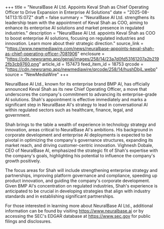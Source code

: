 +++
title = "NeuralBase AI Ltd. Appoints Keval Shah as Chief Operating Officer to Drive Expansion in Enterprise AI Solutions"
date = "2025-08-14T13:15:07Z"
draft = false
summary = "NeuralBase AI Ltd. strengthens its leadership team with the appointment of Keval Shah as COO, aiming to enhance its enterprise AI solutions and market presence in regulated industries."
description = "NeuralBase AI Ltd. appoints Keval Shah as COO to boost enterprise AI solutions, focusing on regulated industries and innovation. Learn more about their strategic direction."
source_link = "https://www.newmediawire.com/news/neuralbase-appoints-keval-shah-as-chief-operating-officer-7081906"
enclosure = "https://cdn.newsramp.app/genai/images/258/14/23a7d0fd53161207a2b2192fb3cb9760.png"
article_id = 157473
feed_item_id = 18753
qrcode = "https://cdn.newsramp.app/newmediawire/qrcode/258/14/hushDbjL.webp"
source = "NewMediaWire"
+++

<p>NeuralBase AI Ltd., known for its enterprise brand BMP AI, has officially announced Keval Shah as its new Chief Operating Officer, a move that underscores the company's commitment to advancing its enterprise-grade AI solutions. Shah's appointment is effective immediately and marks a significant step in NeuralBase AI's strategy to lead in conversational AI within regulated sectors such as healthcare, finance, legal, and government.</p><p>Shah brings to the table a wealth of experience in technology strategy and innovation, areas critical to NeuralBase AI's ambitions. His background in corporate development and enterprise AI deployments is expected to be pivotal in optimizing the company's governance structures, expanding its market reach, and driving customer-centric innovation. Vighnesh Dobale, CEO of NeuralBase AI, emphasized the strategic fit of Shah's expertise with the company's goals, highlighting his potential to influence the company's growth positively.</p><p>The focus areas for Shah will include strengthening enterprise strategy and partnerships, improving platform governance and compliance, speeding up product innovation, and guiding the company's corporate development. Given BMP AI's concentration on regulated industries, Shah's experience is anticipated to be crucial in developing strategies that align with industry standards and in establishing significant partnerships.</p><p>For those interested in learning more about NeuralBase AI Ltd., additional information can be found by visiting <a href='https://www.neuralbase.ai' rel='nofollow' target='_blank'>https://www.neuralbase.ai</a> or by accessing the SEC's EDGAR database at <a href='https://www.sec.gov' rel='nofollow' target='_blank'>https://www.sec.gov</a> for public filings and disclosures.</p>